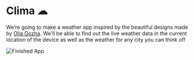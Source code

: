 
# Clima ☁


We’re going to make a weather app inspired by the beautiful designs made by [Olia Gozha](https://dribbble.com/shots/4663154-). We'll be able to find out the live weather data in the current location of the device as well as the weather for any city you can think of!

![Finished App](https://github.com/londonappbrewery/Images/blob/master/clima-demo.gif)

